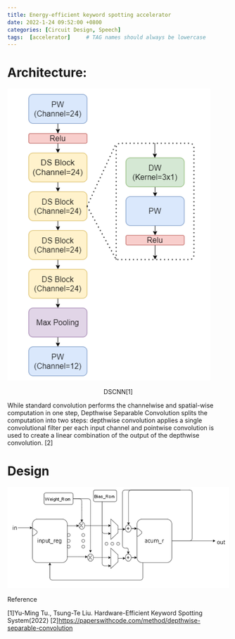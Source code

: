 ```yaml
---
title: Energy-efficient keyword spotting accelerator
date: 2022-1-24 09:52:00 +0800
categories: [Circuit Design, Speech]
tags:  [accelerator]     # TAG names should always be lowercase
---
```


# Architecture:
![About me picture](pic/dscnn.png)

<center>DSCNN[1]</center>
 
While standard convolution performs the channelwise and spatial-wise computation in one step, Depthwise Separable Convolution splits the computation into two steps: depthwise convolution applies a single convolutional filter per each input channel and pointwise convolution is used to create a linear combination of the output of the depthwise convolution. [2]

# Design

![About me picture](pic/acc.png)

Reference

[1]Yu-Ming Tu., Tsung-Te Liu. Hardware-Efficient Keyword Spotting System(2022) 
[2]https://paperswithcode.com/method/depthwise-separable-convolution